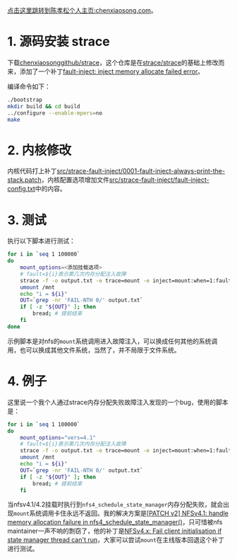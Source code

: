 [点击这里跳转到陈孝松个人主页:chenxiaosong.com](http://chenxiaosong.com/)。

# 1. 源码安装 strace

下载[chenxiaosonggithub/strace](https://github.com/chenxiaosonggithub/strace)，这个仓库是在[strace/strace](https://github.com/strace/strace)的基础上修改而来，添加了一个补丁[fault-inject: inject memory allocate failed error](https://github.com/chenxiaosonggithub/strace/commit/b196eb9fd65f2801c7c72f2c5ef1230e5734769e)。

编译命令如下：
```sh
./bootstrap
mkdir build && cd build
../configure --enable-mpers=no
make
```

# 2. 内核修改

内核代码打上补丁[src/strace-fault-inject/0001-fault-inject-always-print-the-stack.patch](https://github.com/chenxiaosonggithub/blog/blob/master/src/strace-fault-inject/0001-fault-inject-always-print-the-stack.patch)，内核配置选项增加文件[src/strace-fault-inject/fault-inject-config.txt](https://github.com/chenxiaosonggithub/blog/blob/master/src/strace-fault-inject/fault-inject-config.txt)中的内容。

# 3. 测试

执行以下脚本进行测试：
```sh
for i in `seq 1 100000`
do
    mount_options=<添加挂载选项>
    # fault=${i}表示第几次内存分配注入故障
    strace -f -o output.txt -e trace=mount -e inject=mount:when=1:fault=${i} mount -t nfs -o ${mount_options} localhost:s_test /mnt
    umount /mnt
    echo "i = ${i}"
    OUT=`grep -nr 'FAIL-NTH 0/' output.txt`
    if [ -z "${OUT}" ]; then
        bread; # 提前结束
    fi
done
```

示例脚本是对nfs的`mount`系统调用进入故障注入，可以换成任何其他的系统调用，也可以换成其他文件系统，当然了，并不局限于文件系统。

# 4. 例子

这里说一个我个人通过strace内存分配失败故障注入发现的一个bug，使用的脚本是：
```sh
for i in `seq 1 100000`
do
    mount_options="vers=4.1"
    # fault=${i}表示第几次内存分配注入故障
    strace -f -o output.txt -e trace=mount -e inject=mount:when=1:fault=${i} mount -t nfs -o ${mount_options} localhost:s_test /mnt
    umount /mnt
    echo "i = ${i}"
    OUT=`grep -nr 'FAIL-NTH 0/' output.txt`
    if [ -z "${OUT}" ]; then
        bread; # 提前结束
    fi
```

当nfsv4.1/4.2挂载时执行到`nfs4_schedule_state_manager`内存分配失败，就会出现`mount`系统调用卡住永远不返回。我的解决方案是[[PATCH v2] NFSv4.1: handle memory allocation failure in nfs4_schedule_state_manager()](https://lore.kernel.org/all/20221112073055.1024799-1-chenxiaosong2@huawei.com/)，只可惜被nfs maintainer一声不响的剽窃了，他的补丁是[NFSv4.x: Fail client initialisation if state manager thread can't run](https://git.kernel.org/pub/scm/linux/kernel/git/torvalds/linux.git/commit/?id=b4e4f66901658fae0614dea5bf91062a5387eda7)，大家可以尝试`mount`在主线版本回退这个补丁进行测试。